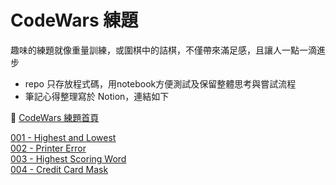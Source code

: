 # CodeWars 練題

趣味的練題就像重量訓練，或圍棋中的詰棋，不僅帶來滿足感，且讓人一點一滴進步
- repo 只存放程式碼，用notebook方便測試及保留整體思考與嘗試流程
 - 筆記心得整理寫於 Notion，連結如下

🦋 [CodeWars 練題首頁](https://www.notion.so/CodeWars-a45cc8ebebb94038a6daa7821ee32ca6)

[001 - Highest and Lowest](https://www.notion.so/001-Highest-and-Lowest-8473df326c5c470c9e147dcc9039ff16)  
[002 - Printer Error](https://www.notion.so/002-Printer-Error-168c9eff03f64f26b95654698060ea4d)  
[003 - Highest Scoring Word](https://www.notion.so/003-Highest-Scoring-Word-3682bfb6660b4ee18c232dae0dde9ba3)  
[004 - Credit Card Mask](https://www.notion.so/004-Credit-Card-Mask-eaadfa62234b4942b471302b137696a3)